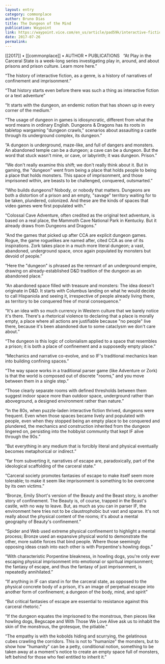 ```yaml
---
layout: entry
category: commonplace
author: Bruno Dias
title: The Dungeon of the Mind
publication: Waypoint
link: https://waypoint.vice.com/en_us/article/pad59k/interactive-fictions-favorite-setting-is-the-dungeon-of-the-mind
date: 2017-07-26
permalink: 
---
```


[[2017]] • [[commonplace]] • AUTHOR • PUBLICATIONS 
 
“At Play in the Carceral State is a week-long series investigating play in, around, and about prisons and prison culture. Learn more here.”

“The history of interactive fiction, as a genre, is a history of narratives of confinement and imprisonment.”

“That history starts even before there was such a thing as interactive fiction or a text adventure”

“It starts with the dungeon, an endemic notion that has shown up in every corner of the medium.”

“The usage of dungeon in games is idiosyncratic, different from what the word means in ordinary English. Dungeons & Dragons has its roots in tabletop wargaming "dungeon crawls," scenarios about assaulting a castle through its underground complex, its dungeon.”

“A dungeon is underground, maze-like, and full of dangers and monsters. An abandoned temple can be a dungeon; a cave can be a dungeon. But the word that stuck wasn't mine, or cave, or labyrinth; it was dungeon. Prison.”

“We don't really examine this shift; we don't really think about it. But in gaming, the "dungeon" went from being a place that holds people to being a place that holds monsters. This space of imprisonment, and those imprisoned within, are beasts to be challenged, conquered, outsmarted.”

“Who builds dungeons? Nobody, or nobody that matters. Dungeons are both a distortion of a prison and an empty, "savage" territory waiting for to be taken, plundered, colonized. And these are the kinds of spaces that video games were first populated with.”

“Colossal Cave Adventure, often credited as the original text adventure, is based on a real place, the Mammoth Cave National Park in Kentucky. But it already draws from Dungeons and Dragons.”

“And the games that picked up after CCA are explicit dungeon games. Rogue, the game roguelikes are named after, cited CCA as one of its inspirations. Zork takes place in a much more literal dungeon; a vast, abandoned, underground space, once again populated by monsters but devoid of people.”

“Here the "dungeon" is phrased as the remnant of an underground empire, drawing on already-established D&D tradition of the dungeon as an abandoned place.”

“An abandoned space filled with treasure and monsters: The idea doesn't originate in D&D. It starts with Columbus landing on what he would decide to call Hispaniola and seeing it, irrespective of people already living there, as territory to be conquered free of moral consequence.”

“It's an idea with so much currency in Western culture that we barely notice it's there. There's a rhetorical violence to declaring that a place is morally empty, a place where all actions are justifiable because "no people" live there, because it's been abandoned due to some cataclysm we don't care about.”

“The dungeon is this logic of colonialism applied to a space that resembles a prison; it is both a place of confinement and a supposedly empty place.”

“Mechanics and narrative co-evolve, and so IF's traditional mechanics lean into building confining spaces.”

“The way space works in a traditional parser game (like Adventure or Zork) is that the world is composed out of discrete "rooms," and you move between them in a single step.”

“Those clearly separate rooms with defined thresholds between them suggest indoor space more than outdoor space, underground rather than aboveground, a designed environment rather than nature.”

“In the 80s, when puzzle-laden interactive fiction thrived, dungeons were frequent. Even when those spaces became lively and populated with people, even when they stopped being an empty place to be conquered and plundered, the mechanics and construction inherited from the dungeon lingered on, persisting into the hobbyist community that kept IF alive through the 90s.”

“But everything in any medium that is forcibly literal and physical eventually becomes metaphorical or indirect.”

“far from subverting it, narratives of escape are, paradoxically, part of the ideological scaffolding of the carceral state.”

“Carceral society promotes fantasies of escape to make itself seem more tolerable; to make it seem like imprisonment is something to be overcome by its own victims.”

“Bronze, Emily Short's version of the Beauty and the Beast story, is another story of confinement. The Beauty is, of course, trapped in the Beast's castle, with no way to leave. But, as much as you can in parser IF, the environment here tries not to be claustrophobic but vast and sparse. It's not really about the physical content of the rooms; it's about a mental geography of Beauty's confinement.”

“Spider and Web used extreme physical confinement to highlight a mental process; Bronze used an expansive physical world to demonstrate the other, more subtle forces that bind people. Where those seemingly opposing ideas crash into each other is with Porpentine's howling dogs.”

“With characteristic Porpentine bleakness, in howling dogs, you're only ever escaping physical imprisonment into emotional or spiritual imprisonment; the fantasy of escape, and thus the fantasy of just imprisonment, is repeatedly annihilated.”

“If anything in IF can stand in for the carceral state, as opposed to the physical concrete body of a prison, it's an image of perpetual escape into another form of confinement; a dungeon of the body, mind, and spirit”

“But critical fantasies of escape are essential to resistance against this carceral rhetoric.”

“If the dungeon equates the imprisoned to the monstrous, then pieces like howling dogs, Begscape and With Those We Love Alive ask us to inhabit the skin of the monstrous, the grotesque, the pitiable.”

“The empathy is with the kobolds hiding and scurrying, the gelatinous cubes crawling the corridors. This is not to "humanize" the monsters, but to show how "humanity" can be a petty, conditional notion, something to be taken away at a moment's notice to create an empty space full of monsters, left behind for those who feel entitled to inherit it.”

